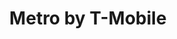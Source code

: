 ---
title: "Metro by T-Mobile"
url: /jamaica/metro-by-t-mobile-hillside-avenue/
shop: mobile phone
---